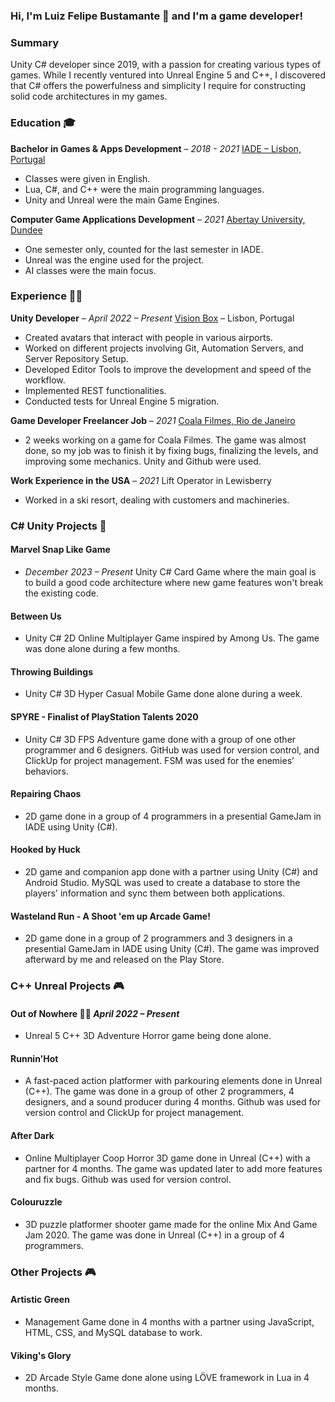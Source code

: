 ### Hi, I'm Luiz Felipe Bustamante 👋 and I'm a game developer!


### Summary
Unity C# developer since 2019, with a passion for creating various types of games. While I recently ventured into Unreal Engine 5 and C++, I discovered that C# offers the powerfulness and simplicity I require for constructing solid code architectures in my games.


### Education 🎓
**Bachelor in Games & Apps Development** – *2018 - 2021*
[IADE – Lisbon, Portugal](https://www.iade.pt/)
- Classes were given in English.
- Lua, C#, and C++ were the main programming languages.
- Unity and Unreal were the main Game Engines.

**Computer Game Applications Development** – *2021*
[Abertay University, Dundee](https://www.abertay.ac.uk/)
- One semester only, counted for the last semester in IADE.
- Unreal was the engine used for the project.
- AI classes were the main focus.


### Experience 👨‍💻
**Unity Developer** – *April 2022 – Present*
[Vision Box](https://www.visionbox.com/) – Lisbon, Portugal
- Created avatars that interact with people in various airports.
- Worked on different projects involving Git, Automation Servers, and Server Repository Setup.
- Developed Editor Tools to improve the development and speed of the workflow.
- Implemented REST functionalities.
- Conducted tests for Unreal Engine 5 migration.

**Game Developer Freelancer Job** – *2021*
[Coala Filmes, Rio de Janeiro](https://coalafilmes.com.br/)
- 2 weeks working on a game for Coala Filmes. The game was almost done, so my job was to finish it by fixing bugs, finalizing the levels, and improving some mechanics. Unity and Github were used.

**Work Experience in the USA** – *2021*
Lift Operator in Lewisberry
- Worked in a ski resort, dealing with customers and machineries.


### C# Unity Projects 🚀
#### Marvel Snap Like Game
- *December 2023 – Present*
  Unity C# Card Game where the main goal is to build a good code architecture where new game features won't break the existing code.

#### Between Us
- Unity C# 2D Online Multiplayer Game inspired by Among Us. The game was done alone during a few months.

#### Throwing Buildings
- Unity C# 3D Hyper Casual Mobile Game done alone during a week.

#### SPYRE - Finalist of PlayStation Talents 2020
- Unity C# 3D FPS Adventure game done with a group of one other programmer and 6 designers. GitHub was used for version control, and ClickUp for project management. FSM was used for the enemies’ behaviors.

#### Repairing Chaos
- 2D game done in a group of 4 programmers in a presential GameJam in IADE using Unity (C#).
  
#### Hooked by Huck
- 2D game and companion app done with a partner using Unity (C#) and Android Studio. MySQL was used to create a database to store the players' information and sync them between both applications.
  
#### Wasteland Run - A Shoot 'em up Arcade Game!
- 2D game done in a group of 2 programmers and 3 designers in a presential GameJam in IADE using Unity (C#). The game was improved afterward by me and released on the Play Store.


### C++ Unreal Projects 🎮
#### Out of Nowhere 🐕‍🦺 *April 2022 – Present*

-  Unreal 5 C++ 3D Adventure Horror game being done alone.

#### Runnin'Hot
- A fast-paced action platformer with parkouring elements done in Unreal (C++). The game was done in a group of other 2 programmers, 4 designers, and a sound producer during 4 months. Github was used for version control and ClickUp for project management.

#### After Dark
- Online Multiplayer Coop Horror 3D game done in Unreal (C++) with a partner for 4 months. The game was updated later to add more features and fix bugs. Github was used for version control.

#### Colouruzzle
- 3D puzzle platformer shooter game made for the online Mix And Game Jam 2020. The game was done in Unreal (C++) in a group of 4 programmers.


### Other Projects 🎮
#### Artistic Green
- Management Game done in 4 months with a partner using JavaScript, HTML, CSS, and MySQL database to work.

#### Viking's Glory
- 2D Arcade Style Game done alone using LÖVE framework in Lua in 4 months.
